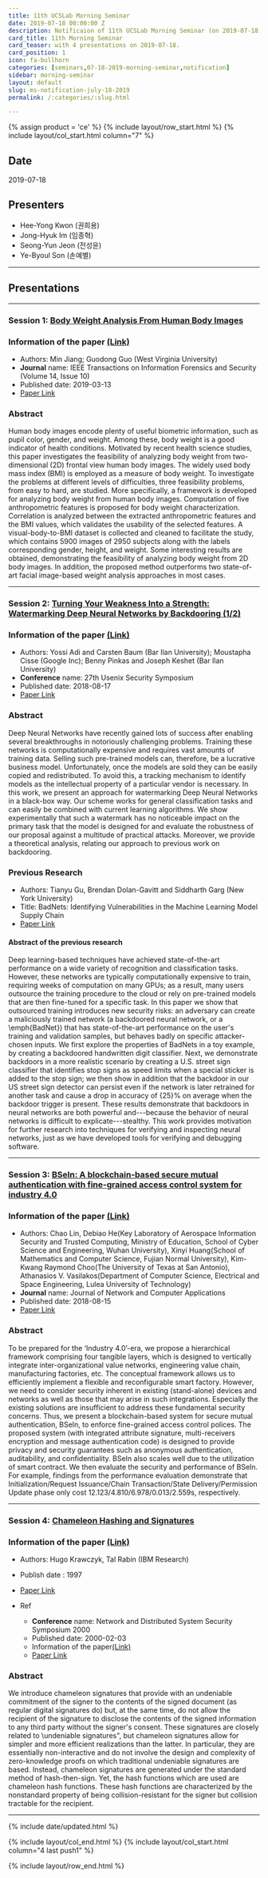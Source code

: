 ```yaml
---
title: 11th UCSLab Morning Seminar
date: 2019-07-18 00:00:00 Z
description: Notificaion of 11th UCSLab Morning Seminar (on 2019-07-18)
card_title: 11th Morning Seminar
card_teaser: with 4 presentations on 2019-07-18.
card_position: 1
icon: fa-bullhorn
categories: [seminars,07-18-2019-morning-seminar,notification]
sidebar: morning-seminar
layout: default
slug: ms-notification-july-18-2019
permalink: /:categories/:slug.html

---
```


{% assign product = 'ce' %}
{% include layout/row_start.html %}
{% include layout/col_start.html column="7" %}

## Date
2019-07-18

## Presenters
+ Hee-Yong Kwon (권희용)
+ Jong-Hyuk Im (임종혁)
+ Seong-Yun Jeon (전성윤)
+ Ye-Byoul Son (손예별)

---
## Presentations

---

### Session 1: [Body Weight Analysis From Human Body Images](https://inhaucs.github.io/seminars/07-18-2019-morning-seminar/presentation/ms-presentation-hy-july-18-2019.html)

### Information of the paper [(Link)](https://ieeexplore.ieee.org/document/8666768)
+ Authors: Min Jiang; Guodong Guo (West Virginia University)
+ **Journal** name: IEEE Transactions on Information Forensics and Security (Volume 14, Issue 10)
+ Published date: 2019-03-13
+ [Paper Link](https://ieeexplore.ieee.org/stamp/stamp.jsp?tp=&arnumber=8666768)


### Abstract
Human body images encode plenty of useful biometric information, such as pupil color, gender, and weight. Among these, body weight is a good indicator of health conditions. Motivated by recent health science studies, this paper investigates the feasibility of analyzing body weight from two-dimensional (2D) frontal view human body images. The widely used body mass index (BMI) is employed as a measure of body weight. To investigate the problems at different levels of difficulties, three feasibility problems, from easy to hard, are studied. More specifically, a framework is developed for analyzing body weight from human body images. Computation of five anthropometric features is proposed for body weight characterization. Correlation is analyzed between the extracted anthropometric features and the BMI values, which validates the usability of the selected features. A visual-body-to-BMI dataset is collected and cleaned to facilitate the study, which contains 5900 images of 2950 subjects along with the labels corresponding gender, height, and weight. Some interesting results are obtained, demonstrating the feasibility of analyzing body weight from 2D body images. In addition, the proposed method outperforms two state-of-art facial image-based weight analysis approaches in most cases.

---

### Session 2: [Turning Your Weakness Into a Strength: Watermarking Deep Neural Networks by Backdooring (1/2)](https://inhaucs.github.io/seminars/07-18-2019-morning-seminar/presentation/ms-presentation-jh-july-18-2019.html)

### Information of the paper [(Link)](https://www.usenix.org/conference/usenixsecurity18/presentation/adi)

- Authors: Yossi Adi and Carsten Baum (Bar Ilan University); Moustapha Cisse (Google Inc); Benny Pinkas and Joseph Keshet (Bar Ilan University)
- **Conference** name: 27th Usenix Security Symposium
- Published date: 2018-08-17
- [Paper Link](https://www.usenix.org/system/files/conference/usenixsecurity18/sec18-adi.pdf)

### Abstract

Deep Neural Networks have recently gained lots of success after enabling several breakthroughs in notoriously challenging problems. Training these networks is computationally expensive and requires vast amounts of training data. Selling such pre-trained models can, therefore, be a lucrative business model. Unfortunately, once the models are sold they can be easily copied and redistributed. To avoid this, a tracking mechanism to identify models as the intellectual property of a particular vendor is necessary. In this work, we present an approach for watermarking Deep Neural Networks in a black-box way. Our scheme works for general classification tasks and can easily be combined with current learning algorithms. We show experimentally that such a watermark has no noticeable impact on the primary task that the model is designed for and evaluate the robustness of our proposal against a multitude of practical attacks. Moreover, we provide a theoretical analysis, relating our approach to previous work on backdooring.

### Previous Research

+ Authors: Tianyu Gu, Brendan Dolan-Gavitt and Siddharth Garg (New York University)
+ Title: BadNets: Identifying Vulnerabilities in the Machine Learning Model Supply Chain
+ [Paper Link](https://arxiv.org/abs/1708.06733)

#### Abstract of the previous research

Deep learning-based techniques have achieved state-of-the-art performance on a wide variety of recognition and classification tasks. However, these networks are typically computationally expensive to train, requiring weeks of computation on many GPUs; as a result, many users outsource the training procedure to the cloud or rely on pre-trained models that are then fine-tuned for a specific task. In this paper we show that outsourced training introduces new security risks: an adversary can create a maliciously trained network (a backdoored neural network, or a \emph{BadNet}) that has state-of-the-art performance on the user's training and validation samples, but behaves badly on specific attacker-chosen inputs. We first explore the properties of BadNets in a toy example, by creating a backdoored handwritten digit classifier. Next, we demonstrate backdoors in a more realistic scenario by creating a U.S. street sign classifier that identifies stop signs as speed limits when a special sticker is added to the stop sign; we then show in addition that the backdoor in our US street sign detector can persist even if the network is later retrained for another task and cause a drop in accuracy of {25}\% on average when the backdoor trigger is present. These results demonstrate that backdoors in neural networks are both powerful and---because the behavior of neural networks is difficult to explicate---stealthy. This work provides motivation for further research into techniques for verifying and inspecting neural networks, just as we have developed tools for verifying and debugging software.

------


### Session 3: [BSeIn: A blockchain-based secure mutual authentication with fine-grained access control system for industry 4.0](https://inhaucs.github.io/seminars/07-18-2019-morning-seminar/presentation/ms-presentation-sy-july-18-2019.html)

### Information of the paper [(Link)](https://www.sciencedirect.com/science/article/pii/S1084804518301619)

- Authors: Chao Lin, Debiao He(Key Laboratory of Aerospace Information Security and Trusted Computing, Ministry of Education, School of Cyber Science and Engineering, Wuhan University), Xinyi Huang(School of Mathematics and Computer Science, Fujian Normal University), Kim-Kwang Raymond Choo(The University of Texas at San Antonio), Athanasios V. Vasilakos(Department of Computer Science, Electrical and Space Engineering, Lulea University of Technology)
- **Journal** name: Journal of Network and Computer Applications
- Published date: 2018-08-15
- [Paper Link](https://www.sciencedirect.com/science/article/pii/S1084804518301619)

### Abstract

To be prepared for the ‘Industry 4.0’-era, we propose a hierarchical framework comprising four tangible layers, which is designed to vertically integrate inter-organizational value networks, engineering value chain, manufacturing factories, etc. The conceptual framework allows us to efficiently implement a flexible and reconfigurable smart factory. However, we need to consider security inherent in existing (stand-alone) devices and networks as well as those that may arise in such integrations. Especially the existing solutions are insufficient to address these fundamental security concerns. Thus, we present a blockchain-based system for secure mutual authentication, BSeIn, to enforce fine-grained access control polices. The proposed system (with integrated attribute signature, multi-receivers encryption and message authentication code) is designed to provide privacy and security guarantees such as anonymous authentication, auditability, and confidentiality. BSeIn also scales well due to the utilization of smart contract. We then evaluate the security and performance of BSeIn. For example, findings from the performance evaluation demonstrate that Initialization/Request Issuance/Chain Transaction/State Delivery/Permission Update phase only cost 12.123/4.810/6.978/0.013/2.559s, respectively.

------
### Session 4: [Chameleon Hashing and Signatures]()

### Information of the paper [(Link)](https://pdfs.semanticscholar.org/1c29/4428c76ba7d1d0bb5e1d1bc931138c092453.pdf)

- Authors: Hugo Krawczyk, Tal Rabin (IBM Research)
- Publish date : 1997
- [Paper Link](https://pdfs.semanticscholar.org/1c29/4428c76ba7d1d0bb5e1d1bc931138c092453.pdf)

- Ref
  - **Conference** name: Network and Distributed System Security Symposium 2000
  - Published date: 2000-02-03
  - Information of the paper[(Link)](https://www.ndss-symposium.org/ndss2000/chameleon-signatures/)
  - [Paper Link](https://www.ndss-symposium.org/wp-content/uploads/2017/09/Chameleon-Signatures-paper-Hugo-Krawczyk.pdf)

### Abstract
We introduce chameleon signatures that provide with an undeniable commitment of the signer to the contents of the signed document (as regular digital signatures do) but, at the same time, do not allow the recipient of the signature to disclose the contents of the signed information to any third party without the signer's consent. These signatures are closely related to \undeniable signatures", but chameleon signatures allow for simpler and more efficient realizations than the latter. In particular, they are essentially non-interactive and do not involve the design and complexity of zero-knowledge proofs on which traditional undeniable signatures are based. Instead, chameleon signatures are generated under the standard method of hash-then-sign. Yet, the hash functions which are used are chameleon hash functions. These hash functions are characterized by the nonstandard property of being collision-resistant for the signer but collision tractable for the recipient. 

------


{% include date/updated.html %}

{% include layout/col_end.html %}
{% include layout/col_start.html column="4 last push1" %}

{% include layout/row_end.html %}
